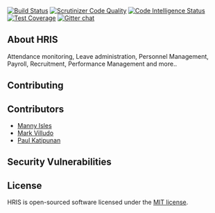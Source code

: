 [![Build Status](https://travis-ci.org/lagunadevs/hris.svg?branch=master)](https://travis-ci.org/lagunadevs/hris)
[![Scrutinizer Code Quality](https://scrutinizer-ci.com/g/lagunadevs/hris/badges/quality-score.png?b=master)](https://scrutinizer-ci.com/g/lagunadevs/hris/?branch=master)
[![Code Intelligence Status](https://scrutinizer-ci.com/g/lagunadevs/hris/badges/code-intelligence.svg?b=master)](https://scrutinizer-ci.com/code-intelligence)
[![Test Coverage](https://img.shields.io/codecov/c/github/lagunadevs/hris/master.svg)](https://codecov.io/github/lagunadevs/hris?branch=master)
[![Gitter chat](https://badges.gitter.im/gitterHQ/gitter.png)](https://gitter.im/lagunadevs/Lobby)

## About HRIS

Attendance monitoring, Leave administration, Personnel Management, Payroll, Recruitment, Performance Management and more..

## Contributing

## Contributors
- [Manny Isles](https://github.com/mannysoft)
- [Mark Villudo](https://github.com/MarkVilludo)
- [Paul Katipunan](https://github.com/paulkatipunan)

## Security Vulnerabilities

## License

HRIS is open-sourced software licensed under the [MIT license](https://opensource.org/licenses/MIT).
